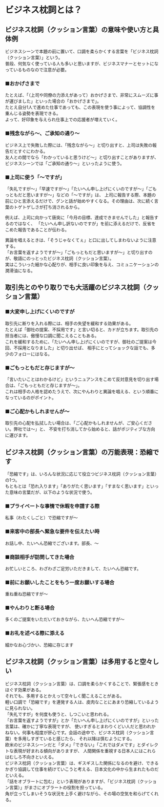 # ビジネス枕詞とは？
## ビジネス枕詞（クッション言葉）の意味や使い方と具体例
ビジネスシーンで本題の前に置いて、口調を柔らかくする言葉を「ビジネス枕詞（クッション言葉）」という。<br>
普段、何気なく使っている人も多いと思いますが、ビジネスマナーとセットになっているものなので注意が必要。

### ■おかげさまで
たとえば、「（上司や同僚の力添えがあって）おかげさまで、非常にスムーズに事が運びました」といった場合の「おかげさまで」。<br>
たとえ自分1人で進めた仕事であっても、この表現を使う事によって、協調性を重んじる姿勢を表現できる。<br>
よって、好印象を与えられ仕事上での応援者が増えていく。

### ■残念ながら～、ご承知の通り～
ビジネス上で失敗した際には、「残念ながら～」と切り出すと、上司は失敗の報告だとすぐにわかる。<br>
友人との間でなら「わかっていると思うけど～」と切り出すことがありますが、ビジネスシーンでは「ご承知の通り～」といったように使う。

### ■上司に使う「～ですが」
「失礼ですが～」「早速ですが～」「たいへん申し上げにくいのですが～」「ごもっともだと思いますが～」などの「～ですが」は、
上司に報告する際、本題の前にひと言添えるだけで、グンと話が始めやすくなる。その理由は、次に続く言葉のトゲトゲしさが打ち消されるから。

例えば、上司に向かって唐突に「今月の目標、達成できませんでした」と報告するのではなく、
「たいへん申し訳ないのですが」を前に添えるだけで、反省をこめた報告であることが伝わる。

異論を唱えるときは、「そうじゃなくてぇ」と口に出してしまわないように注意する。<br>
「お言葉を返すようですが～」「ごもっともだと思いますが～」と切り出すのが、敬語にのっとったビジネス枕詞（クッション言葉）。<br>
実はこういった細かな心配りが、相手に良い印象を与え、コミュニケーションの潤滑油になる。

## 取引先とのやり取りでも大活躍のビジネス枕詞（クッション言葉）
### ■大変申し上げにくいのですが
取引先に断りを入れる際には、相手の失望を緩和する効果がある。<br>
たとえば「御社の提案、不採用です」と言い切ると、カドが立ちます。取引先の担当者には、傲慢な口調に聞こえることもある。<br>
これを緩和するために、「たいへん申し上げにくいのですが、御社のご提案は今回、不採用となりました」と切り出せば、
相手にとってショックな話でも、多少のフォローにはなる。

### ■ごもっともだと存じますが～
「言いたいことはわかるけど」というニュアンスをこめて反対意見を切り出す場合は、「ごもっともだと存じますが～」。<br>
これは相手の人格を認めたうえで、次にやんわりと異論を唱える、という順番になっているのがポイント。

### ■ご心配かもしれませんが～
取引先の心配を払拭したい場合は、「ご心配かもしれませんが、ご安心ください。弊社では～」と、
不安を打ち消してから始めると、話がポジティブな方向に運びます。

## ビジネス枕詞（クッション言葉）の万能表現：恐縮です
「恐縮です」は、いろんな状況に応じて役立つビジネス枕詞（クッション言葉）の1つ。<br>
もともとは「恐れ入ります」「ありがたく思います」「すまなく思います」といった意味の言葉だが、以下のような状況で使う。

### ■プライベートな事情で休暇を申請する際
私事（わたくしごと）で恐縮ですが～

### ■来客中の部長へ緊急な要件を伝えたい時
お話し中、たいへん恐縮でございます。部長、～

### ■商談相手が訪問してきた場合
お忙しいところ、わざわざご足労いただきまして、たいへん恐縮です。

### ■前にお願いしたことをもう一度お願いする場合
重ね重ね恐縮ですが～

### ■やんわりと断る場合
多くのご提案をいただいておきながら、たいへん恐縮ですが～

### ■お礼を述べる際に添える
細かなお心づかい、恐縮に存じます

## ビジネス枕詞（クッション言葉）は多用すると空々しい
ビジネス枕詞（クッション言葉）は、口調を柔らかくすることで、緊張感をときほぐす効果がある。<br>
それでも、多用するとかえって空々しく聞こえることがある。<br>
軽い口調で「恐縮です」を連発する人は、皮肉なことにあまり恐縮しているように見られない。<br>
「失礼ですが」を何度も使うと、しつこいと思われる。<br>
「お言葉を返すようですが」とか「たいへん申し上げにくいのですが」といった言葉は、確かに丁寧な表現ですが、
使いすぎるとまわりくどい人だと思われかねない。何事も程度が肝心です。会話の途中で、ビジネス枕詞（クッション言葉）を多用しすぎていると感じたら、
それ以降は慎むようにする。<br>
欧米のビジネスシーンだと「ダメ」「できない」「これではダメです」とダイレクトな表現が好まれる傾向がありますが、
人間関係を重視する日本人にはこれらはむしろ不向きといえる。<br>
ビジネス枕詞（クッション言葉）は、ギスギスした関係になるのを避け、できるかぎり協調して仕事を続けていこうと考える、日本文化の中から生まれたものだといえる。<br>
「話をオブラートに包む」という表現がありますが、「ビジネス枕詞（クッション言葉）」がまさにオブラートの役割を担っている。<br>
角が立ってしまいそうな状況を上手く避けながら、その場の空気を和らげてくれる。

